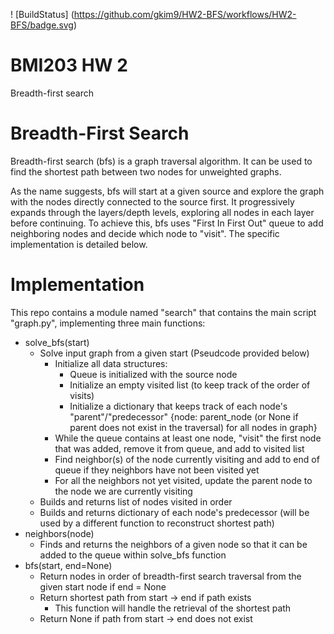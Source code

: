 ! [BuildStatus] (https://github.com/gkim9/HW2-BFS/workflows/HW2-BFS/badge.svg)

# BMI203 HW 2
Breadth-first search

# Breadth-First Search
Breadth-first search (bfs) is a graph traversal algorithm. It can be used to find the shortest path between two nodes for unweighted graphs.

As the name suggests, bfs will start at a given source and explore the graph with the nodes directly connected to the source first. It progressively expands through the layers/depth levels, exploring all nodes in each layer before continuing. To achieve this, bfs uses "First In First Out" queue to add neighboring nodes and decide which node to "visit". The specific implementation is detailed below.

# Implementation
This repo contains a module named "search" that contains the main script "graph.py", implementing three main functions:
* solve_bfs(start)
	* Solve input graph from a given start (Pseudcode provided below)
		* Initialize all data structures:
			* Queue is initialized with the source node
			* Initialize an empty visited list (to keep track of the order of visits)
			* Initialize a dictionary that keeps track of each node's "parent"/"predecessor" {node: parent_node (or None if parent does not exist in the traversal) for all nodes in graph}
		* While the queue contains at least one node, "visit" the first node that was added, remove it from queue, and add to visited list
		* Find neighbor(s) of the node currently visiting and add to end of queue if they neighbors have not been visited yet
		* For all the neighbors not yet visited, update the parent node to the node we are currently visiting
	* Builds and returns list of nodes visited in order
	* Builds and returns dictionary of each node's predecessor (will be used by a different function to reconstruct shortest path)
* neighbors(node)
	* Finds and returns the neighbors of a given node so that it can be added to the queue within solve_bfs function
* bfs(start, end=None)
	* Return nodes in order of breadth-first search traversal from the given start node if end = None
	* Return shortest path from start -> end if path exists
		* This function will handle the retrieval of the shortest path
	* Return None if path from start -> end does not exist